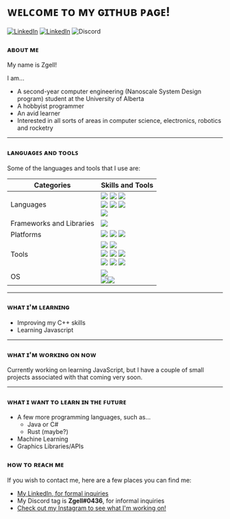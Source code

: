 # ᴡᴇʟᴄᴏᴍᴇ ᴛᴏ ᴍʏ ɢɪᴛʜᴜʙ ᴘᴀɢᴇ!
<!--
<a href="https://www.linkedin.com/in/zachary-gellner-866143203/"><img alt="LinkedIn" src="https://img.shields.io/badge/LinkedIn-Zachary%20Gellner-0E76A8?style=for-the-badge&logo=linkedin"></a>
-->
<a href="https://www.linkedin.com/in/zachary-gellner-866143203/"><img alt="LinkedIn" src="https://img.shields.io/badge/LinkedIn-My%20LinkedIn%20Page-0E76A8?style=for-the-badge&logo=linkedin"></a>
<a href="https://www.instagram.com/zgell/?hl=en"><img alt="LinkedIn" src="https://img.shields.io/badge/Insta-%40zgell-C13584?style=for-the-badge&logo=instagram"></a>
<a><img alt="Discord" src="https://img.shields.io/badge/Discord-Zgell%230436-7289da?style=for-the-badge&logo=discord"></a>
### ᴀʙᴏᴜᴛ ᴍᴇ
My name is Zgell!

I am...
- A second-year computer engineering (Nanoscale System Design program) student at the University of Alberta
- A hobbyist programmer
- An avid learner
- Interested in all sorts of areas in computer science, electronics, robotics and rocketry

---

### ʟᴀɴɢᴜᴀɢᴇꜱ ᴀɴᴅ ᴛᴏᴏʟꜱ

Some of the languages and tools that I use are:
<!--
- **𝙿𝚢𝚝𝚑𝚘𝚗**
- **𝙼𝙰𝚃𝙻𝙰𝙱**
- **𝙲++**
- **𝙷𝚃𝙼𝙻 𝚊𝚗𝚍 𝙲𝚂𝚂**
[<img src="https://raw.githubusercontent.com/Zgell/Zgell/master/icons/logo-python.png" height=80em align=center alt-text="Python" title="Python">]()
[<img src="https://raw.githubusercontent.com/Zgell/Zgell/master/icons/logo-matlab.png" height=80em align=center alt-text="MATLAB" title="MATLAB">]()
[<img src="https://raw.githubusercontent.com/Zgell/Zgell/master/icons/logo-cpp.png" height=80em align=center alt-text="C++" title="C++">]()
[<img src="https://raw.githubusercontent.com/Zgell/Zgell/master/icons/logo-html.png" height=80em align=center alt-text="HTML" title="HTML">]()
[<img src="https://raw.githubusercontent.com/Zgell/Zgell/master/icons/logo-css.png" height=80em align=center alt-text="CSS" title="CSS">]()
<img alt="Python" src="https://img.shields.io/badge/Code-Python-3776AB?style=flat&logo=python"> <img alt="MATLAB" src="https://img.shields.io/badge/Code-MATLAB-orange?style=flat"> <img alt="C++" src="https://img.shields.io/badge/Code-C%2B%2B-00599C?style=flat&logo=C%2B%2B"> <img alt="HTML5" src="https://img.shields.io/badge/Code-HTML5-E34F26?style=flat&logo=html5"> <img alt="CSS3" src="https://img.shields.io/badge/Code-CSS3-1572B6?style=flat&logo=css3"> <img alt="VHDL" src="https://img.shields.io/badge/Code-VHDL-909090?style=flat">
<img alt="Raspberry Pi" src="https://img.shields.io/badge/Platform-Raspberry%20Pi-C51A4A?style=flatplastic&logo=raspberry-pi"> <img alt="Arduino" src="https://img.shields.io/badge/Platform-Arduino-00979D?style=flat&logo=arduino">
<img alt="Git" src="https://img.shields.io/badge/Tool-Git-F05032?style=flat&logo=git"> <img alt="GitHub" src="https://img.shields.io/badge/Tool-Github-181717?style=flat&logo=github"> <img alt="Visual Studio" src="https://img.shields.io/badge/Tool-Visual%20Studio-5C2D91?style=flat&logo=visual-studio"> <img alt="Visual Studio Code" src="https://img.shields.io/badge/Tool-Visual%20Studio%20Code-007ACC?style=flat&logo=visual-studio-code"> <img alt="Sublime Text" src="https://img.shields.io/badge/Tool-Sublime%20Text-FF9800?style=flat&logo=sublime-text"> <img alt="Microsoft Office" src="https://img.shields.io/badge/Tool-Microsoft%20Office-D83B01?style=flat&logo=microsoft-office"> <img alt="LaTeX" src="https://img.shields.io/badge/Tool-LaTeX-008080?style=flat&logo=latex">
<img alt="Windows" src="https://img.shields.io/badge/OS-Windows-0078D6?style=flat&logo=windows"> <img alt="Ubuntu" src="https://img.shields.io/badge/OS-Ubuntu-E95420?style=flat&logo=ubuntu"> <img alt="Debian" src="https://img.shields.io/badge/OS-Debian-A81D33?style=flat&logo=debian">
-->
Categories | Skills and Tools
-----------|-----------------
Languages  | ![](https://img.shields.io/badge/Code-Python-3776AB?style=for-the-badge&logo=python) ![](https://img.shields.io/badge/Code-C%2B%2B-00599C?style=for-the-badge&logo=C%2B%2B) ![](https://img.shields.io/badge/Code-MATLAB-orange?style=for-the-badge)<br>![](https://img.shields.io/badge/Code-JavaScript-F7DF1E?style=for-the-badge&logo=javascript) ![](https://img.shields.io/badge/Code-HTML5-E34F26?style=for-the-badge&logo=html5) ![](https://img.shields.io/badge/Code-CSS3-1572B6?style=for-the-badge&logo=css3)<br>![](https://img.shields.io/badge/Code-VHDL-909090?style=for-the-badge)
Frameworks and Libraries | ![](https://img.shields.io/badge/Library-p5.js-ED225D?style=for-the-badge&logo=p5-dot-js)
Platforms  | ![](https://img.shields.io/badge/Platform-Raspberry%20Pi-C51A4A?style=for-the-badge&logo=raspberry-pi) ![](https://img.shields.io/badge/Platform-Arduino-00979D?style=for-the-badge&logo=arduino) ![](https://img.shields.io/badge/Platform-STM32-03234B?style=for-the-badge&logo=stmicroelectronics)
Tools      | ![](https://img.shields.io/badge/Tool-Git-F05032?style=for-the-badge&logo=git) ![](https://img.shields.io/badge/Tool-Github-181717?style=for-the-badge&logo=github)<br>![](https://img.shields.io/badge/Tool-Visual%20Studio-5C2D91?style=for-the-badge&logo=visual-studio) ![](https://img.shields.io/badge/Tool-Visual%20Studio%20Code-007ACC?style=for-the-badge&logo=visual-studio-code) ![](https://img.shields.io/badge/Tool-Sublime%20Text-FF9800?style=for-the-badge&logo=sublime-text)<br>![](https://img.shields.io/badge/Tool-Microsoft%20Office-D83B01?style=for-the-badge&logo=microsoft-office) ![](https://img.shields.io/badge/Tool-LaTeX-008080?style=for-the-badge&logo=latex) ![](https://img.shields.io/badge/Tool-Slack-4A154B?style=for-the-badge&logo=slack)
OS         | ![](https://img.shields.io/badge/OS-Windows-0078D6?style=for-the-badge&logo=windows)<br>![](https://img.shields.io/badge/OS-Ubuntu-E95420?style=for-the-badge&logo=ubuntu)![](https://img.shields.io/badge/OS-Debian-A81D33?style=for-the-badge&logo=debian)


---

### ᴡʜᴀᴛ ɪ'ᴍ ʟᴇᴀʀɴɪɴɢ

- Improving my C++ skills
- Learning Javascript

<!--
Sometime in the future, I'd like to learn C# and/or Java as well as Javascript/Typescript.
I also want to learn a bit more about machine learning down the road and see what I can do with it.
-->

---

### ᴡʜᴀᴛ ɪ'ᴍ ᴡᴏʀᴋɪɴɢ ᴏɴ ɴᴏᴡ

Currently working on learning JavaScript, but I have a couple of small projects associated with that coming very soon.
<!--
- ~~[An implementation of Wolfram's Elementary Cellular Automata, in C++](https://github.com/Zgell/elementary-cellular-automaton)~~ (Finished)
- [A small cipher/encryption library in C++, just for fun](https://github.com/Zgell/cipher-algorithms)
- *A possible, secret 3rd project...*
Next project(s): A small game in C++, A fork of the instagram profile picture switcher
-->

---

### ᴡʜᴀᴛ ɪ ᴡᴀɴᴛ ᴛᴏ ʟᴇᴀʀɴ ɪɴ ᴛʜᴇ ꜰᴜᴛᴜʀᴇ

- A few more programming languages, such as...
  - Java or C#
  - Rust (maybe?)
- Machine Learning
- Graphics Libraries/APIs

### ʜᴏᴡ ᴛᴏ ʀᴇᴀᴄʜ ᴍᴇ

If you wish to contact me, here are a few places you can find me:
- [My LinkedIn, for formal inquiries](https://www.linkedin.com/in/zachary-gellner-866143203/)
- My Discord tag is **Zgell#0436**, for informal inquiries
- [Check out my Instagram to see what I'm working on!](https://www.instagram.com/zgell/?hl=en)

<!--
### ʜᴏᴡ ᴛᴏ ʀᴇᴀᴄʜ ᴍᴇ
Here's a list of places you can reach out to me:
<table style="width:30%">
  <tr>
    <th><img src="https://raw.githubusercontent.com/Zgell/Zgell/master/icons/logo-linkedin.png" height=40em align=center alt-text="LinkedIn" title="LinkedIn"</th>
    <th><a href="https://www.linkedin.com/in/zachary-gellner-866143203/" target=_blank>My LinkedIn</a></th>
  </tr>
  <tr>
    <th><img src="https://raw.githubusercontent.com/Zgell/Zgell/master/icons/logo-instagram.png" height=40em align=center alt-text="Instagram" title="Instagram"></th>
    <th><a href="https://www.instagram.com/zgell/" target=_blank>@zgell</a></th>
  </tr>
  <tr>
    <th><img src="https://raw.githubusercontent.com/Zgell/Zgell/master/icons/logo-discord.png" height=40em align=center alt-text="Discord" title="Discord"</th>
    <th>Zgell#0436</th>
  </tr>
</table>
-->

<!--
[<img src="https://raw.githubusercontent.com/Zgell/Zgell/master/icons/logo-discord.png" height=40em align=left alt-text="Discord" title="Discord">]() Zgell#0436
[<img src="https://raw.githubusercontent.com/Zgell/Zgell/master/icons/logo-instagram.png" height=40em align=left alt-text="Instagram" title="Instagram">]() @zgell
-->
<!--
Monospace Text Generator: https://www.fancytextpro.com/fancy-text-generator/Lunicodes
("Tiny Capital Text" for subtitles, "Monospace Text" for content)
Markdown Simulator: https://jbt.github.io/markdown-editor/
Inspirations:
https://github.com/Raymo111/Raymo111
Shields.io Generator (use for new version of README): https://shields.io/category/analysis
-->
